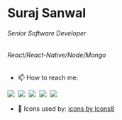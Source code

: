 
<!-- ## Hi there 👋
**surajSanwal/surajSanwal** is a ✨ _special_ ✨ repository because its `README.md` (this file) appears on your GitHub profile.

Here are some ideas to get you started:

- 🔭 I’m currently working on ...
- 🌱 I’m currently learning ...
- 👯 I’m looking to collaborate on ...
- 🤔 I’m looking for help with ...
- 💬 Ask me about ... ...
- 😄 Pronouns: ...
- ⚡ Fun fact: ...

-->

# Suraj Sanwal
###### Senior Software Developer
###### React/React-Native/Node/Mongo

- 📫 How to reach me:
<span align="center">
<a href="mailto:sonusanwal65@gmail.com" target="_blank"><img src="https://img.icons8.com/fluent/50/000000/gmail--v2.png"/></a>&nbsp;	
<a href="skype:live:sonusanwal65"><img src="https://img.icons8.com/fluent/48/000000/skype.png"/></a>&nbsp;	
<a href="https://twitter.com/im_sanwal" target="_blank"><img src="https://img.icons8.com/color/48/000000/twitter--v2.png"/></a>&nbsp;
<a href="https://facebook.com/swraporians" target="_blank"><img src="https://img.icons8.com/color/48/000000/facebook-circled--v2.png"/></a>&nbsp;
<a href="https://wa.me/919760843156?text=Hi%20Suraj,%20I%20want%20to%20connect%20with%20you%20on%20WhatsApp!" target="_blank"><img src="https://img.icons8.com/color/48/000000/whatsapp--v4.png"/></a>&nbsp;
<!-- <a href="live:sonusanwal65" target="_blank"><img src="https://img.icons8.com/cute-clipart/64/000000/skype.png"/></a>&nbsp; -->
</span>

- 👀 Icons used by:
<a href="https://icons8.com/icon">icons by Icons8</a>

